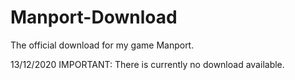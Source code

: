 # Manport-Download
The official download for my game Manport.

13/12/2020
IMPORTANT: There is currently no download available.
